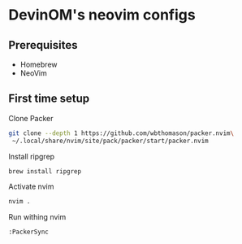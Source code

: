 # DevinOM's neovim configs

## Prerequisites
- Homebrew
- NeoVim

## First time setup
Clone Packer 
```bash
git clone --depth 1 https://github.com/wbthomason/packer.nvim\
 ~/.local/share/nvim/site/pack/packer/start/packer.nvim
```
Install ripgrep
```bash
brew install ripgrep
```
Activate nvim
```bash
nvim .
```
Run withing nvim
```bash
:PackerSync
```

